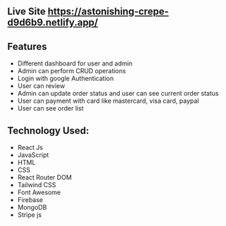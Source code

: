 ## Live Site https://astonishing-crepe-d9d6b9.netlify.app/

## Features

- Different dashboard for user and admin
- Admin can perform CRUD operations
- Login with google Authentication
- User can review
- Admin can update order status and user can see current order status
- User can payment with card like mastercard, visa card, paypal
- User can see order list


## Technology Used:
- React Js
- JavaScript
- HTML
- CSS
- React Router DOM
- Tailwind CSS
- Font Awesome
- Firebase
- MongoDB
- Stripe js
